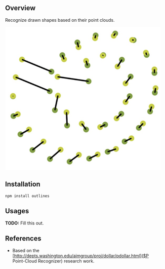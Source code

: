 ## Overview
Recognize drawn shapes based on their point clouds.

![Spiral](images/spiral.png)

## Installation

    npm install outlines

## Usages

**TODO:** Fill this out.

## References
  - Based on the [http://depts.washington.edu/aimgroup/proj/dollar/pdollar.html]($P Point-Cloud Recognizer) research work.
